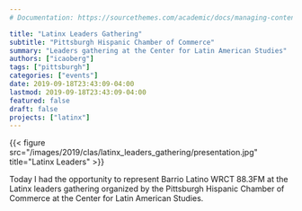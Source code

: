 ```yaml
---
# Documentation: https://sourcethemes.com/academic/docs/managing-content/

title: "Latinx Leaders Gathering"
subtitle: "Pittsburgh Hispanic Chamber of Commerce"
summary: "Leaders gathering at the Center for Latin American Studies"
authors: ["icaoberg"]
tags: ["pittsburgh"]
categories: ["events"]
date: 2019-09-18T23:43:09-04:00
lastmod: 2019-09-18T23:43:09-04:00
featured: false
draft: false
projects: ["latinx"]
---
```


{{< figure src="/images/2019/clas/latinx_leaders_gathering/presentation.jpg" title="Latinx Leaders" >}}

Today I had the opportunity to represent Barrio Latino WRCT 88.3FM at the Latinx leaders gathering organized by the Pittsburgh Hispanic Chamber of Commerce at the Center for Latin American Studies.

